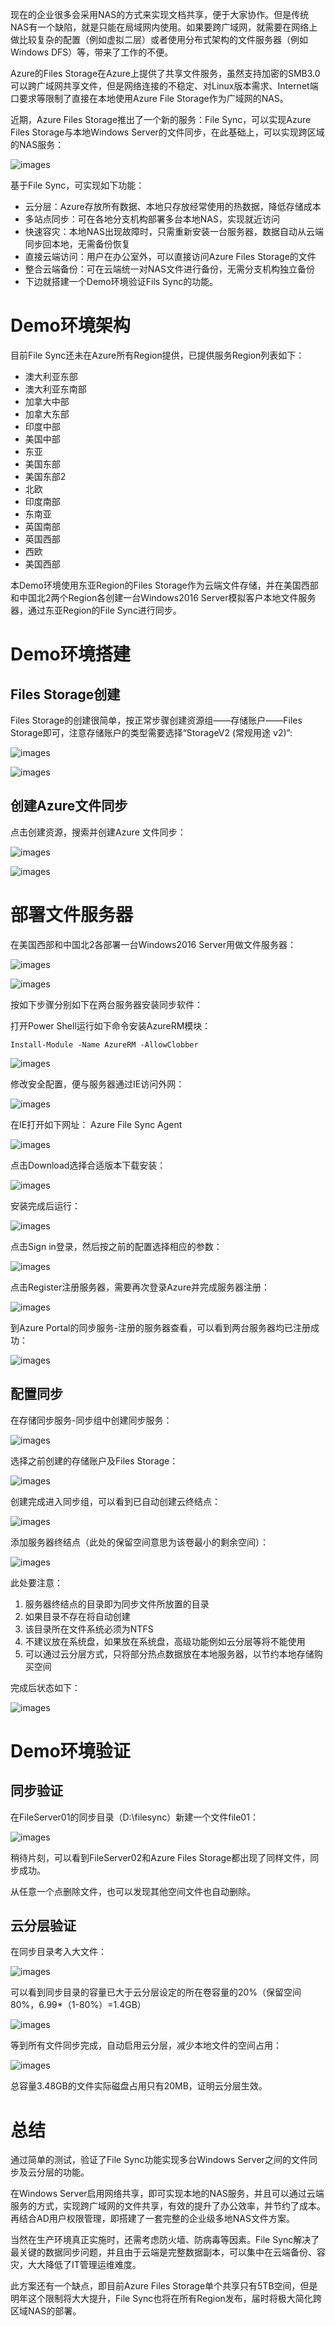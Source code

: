 现在的企业很多会采用NAS的方式来实现文档共享，便于大家协作。但是传统NAS有一个缺陷，就是只能在局域网内使用。如果要跨广域网，就需要在网络上做比较复杂的配置（例如虚拟二层）或者使用分布式架构的文件服务器（例如Windows DFS）等，带来了工作的不便。

Azure的Files Storage在Azure上提供了共享文件服务，虽然支持加密的SMB3.0可以跨广域网共享文件，但是网络连接的不稳定、对Linux版本需求、Internet端口要求等限制了直接在本地使用Azure File Storage作为广域网的NAS。

近期，Azure Files Storage推出了一个新的服务：File Sync，可以实现Azure Files Storage与本地Windows Server的文件同步，在此基础上，可以实现跨区域的NAS服务：

![images]()

基于File Sync，可实现如下功能：

* 云分层：Azure存放所有数据、本地只存放经常使用的热数据，降低存储成本
* 多站点同步：可在各地分支机构部署多台本地NAS，实现就近访问
* 快速容灾：本地NAS出现故障时，只需重新安装一台服务器，数据自动从云端同步回本地，无需备份恢复
* 直接云端访问：用户在办公室外，可以直接访问Azure Files Storage的文件
* 整合云端备份：可在云端统一对NAS文件进行备份，无需分支机构独立备份
* 下边就搭建一个Demo环境验证Fils Sync的功能。

# Demo环境架构

目前File Sync还未在Azure所有Region提供，已提供服务Region列表如下：

* 澳大利亚东部
* 澳大利亚东南部
* 加拿大中部
* 加拿大东部
* 印度中部
* 美国中部
* 东亚
* 美国东部
* 美国东部2
* 北欧
* 印度南部
* 东南亚
* 英国南部
* 英国西部
* 西欧
* 美国西部

本Demo环境使用东亚Region的Files Storage作为云端文件存储，并在美国西部和中国北2两个Region各创建一台Windows2016 Server模拟客户本地文件服务器，通过东亚Region的File Sync进行同步。

# Demo环境搭建

## Files Storage创建

Files Storage的创建很简单，按正常步骤创建资源组——存储账户——Files Storage即可，注意存储账户的类型需要选择“StorageV2 (常规用途 v2)”:

![images]()

![images]()

## 创建Azure文件同步

点击创建资源，搜索并创建Azure 文件同步：

![images]()

![images]()

# 部署文件服务器

在美国西部和中国北2各部署一台Windows2016 Server用做文件服务器：

![images]()

![images]()

按如下步骤分别如下在两台服务器安装同步软件：

打开Power Shell运行如下命令安装AzureRM模块：
```
Install-Module -Name AzureRM -AllowClobber
```

![images]()

修改安全配置，便与服务器通过IE访问外网：

![images]()

在IE打开如下网址：
Azure File Sync Agent

![images]()

点击Download选择合适版本下载安装：

![images]()

安装完成后运行：

![images]()

点击Sign in登录，然后按之前的配置选择相应的参数：

![images]()

点击Register注册服务器，需要再次登录Azure并完成服务器注册：

![images]()

到Azure Portal的同步服务-注册的服务器查看，可以看到两台服务器均已注册成功：

![images]()

## 配置同步

在存储同步服务-同步组中创建同步服务：

![images]()

选择之前创建的存储账户及Files Storage：

![images]()

创建完成进入同步组，可以看到已自动创建云终结点：

![images]()

添加服务器终结点（此处的保留空间意思为该卷最小的剩余空间）：

![images]()

此处要注意：

1. 服务器终结点的目录即为同步文件所放置的目录
2. 如果目录不存在将自动创建
3. 该目录所在文件系统必须为NTFS
4. 不建议放在系统盘，如果放在系统盘，高级功能例如云分层等将不能使用
5. 可以通过云分层方式，只将部分热点数据放在本地服务器，以节约本地存储购买空间

完成后状态如下：

![images]()

# Demo环境验证

## 同步验证

在FileServer01的同步目录（D:\filesync）新建一个文件file01：

![images]()

稍待片刻，可以看到FileServer02和Azure Files Storage都出现了同样文件，同步成功。

从任意一个点删除文件，也可以发现其他空间文件也自动删除。

## 云分层验证

在同步目录考入大文件：

![images]()

可以看到同步目录的容量已大于云分层设定的所在卷容量的20%（保留空间80%，6.99*（1-80%）=1.4GB）

![images]()

等到所有文件同步完成，自动启用云分层，减少本地文件的空间占用：

![images]()

总容量3.48GB的文件实际磁盘占用只有20MB，证明云分层生效。

# 总结

通过简单的测试，验证了File Sync功能实现多台Windows Server之间的文件同步及云分层的功能。

在Windows Server启用网络共享，即可实现本地的NAS服务，并且可以通过云端服务的方式，实现跨广域网的文件共享，有效的提升了办公效率，并节约了成本。
再结合AD用户权限管理，即搭建了一套完整的企业级多地NAS文件方案。

当然在生产环境真正实施时，还需考虑防火墙、防病毒等因素。File Sync解决了最关键的数据同步问题，并且由于云端是完整数据副本，可以集中在云端备份、容灾，大大降低了IT管理运维难度。

此方案还有一个缺点，即目前Azure Files Storage单个共享只有5TB空间，但是明年这个限制将大大提升，File Sync也将在所有Region发布，届时将极大简化跨区域NAS的部署。
